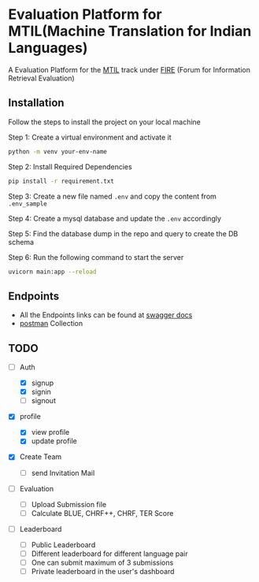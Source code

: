 # Evaluation Platform for MTIL(Machine Translation for Indian Languages)

A Evaluation Platform for the [MTIL](https://mtilfire.github.io/mtil/2023/index.html) track under [FIRE](http://fire.irsi.res.in/fire/2023/home) (Forum for Information Retrieval Evaluation)

## Installation

Follow the steps to install the project on your local machine

Step 1: Create a virtual environment and activate it

```bash
python -m venv your-env-name
```

Step 2: Install Required Dependencies

```bash
pip install -r requirement.txt
```

Step 3: Create a new file named `.env` and copy the content from `.env_sample`

Step 4: Create a mysql database and update the `.env` accordingly

Step 5: Find the database dump in the repo and query to create the DB schema

Step 6: Run the following command to start the server

```bash
uvicorn main:app --reload
```

## Endpoints

* All the Endpoints links can be found at [swagger docs](http://localhost:8000/docs)
* [postman](https://api.postman.com/collections/15333643-c85f704f-0d15-4d46-b725-d38b495aeb7c?access_key=PMAT-01H602RYKW8NNDMYK2XH46S5P5) Collection


## TODO

* [ ] Auth

  * [X] signup
  * [X] signin
  * [ ] signout
* [X] profile

  * [X] view profile
  * [X] update profile
* [X] Create Team

  * [ ] send Invitation Mail
* [ ] Evaluation

  * [ ] Upload Submission file
  * [ ] Calculate BLUE, CHRF++, CHRF, TER Score
* [ ] Leaderboard

  * [ ] Public Leaderboard
  * [ ] Different leaderboard for different language pair
  * [ ] One can submit maximum of 3 submissions
  * [ ] Private leaderboard in the user's dashboard
